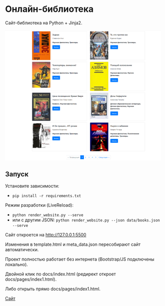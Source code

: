 # Онлайн-библиотека

Сайт-библиотека на Python + Jinja2.

![Screenshot.png](screenshots/Screenshot.PNG)

## Запуск

Установите зависимости:

- `pip install -r requirements.txt`

Режим разработки (LiveReload):

- `python render_website.py --serve`
- или с другим JSON: `python render_website.py --json data/books.json --serve`

Сайт откроется на http://127.0.0.1:5500

Изменения в template.html и meta_data.json пересобирают сайт автоматически.

Проект полностью работает без интернета (Bootstrap/JS подключены локально).

Двойной клик по docs/index.html (редирект откроет docs/pages/index1.html).

Либо открыть прямо docs/pages/index1.html.

[Сайт](https://azad0645.github.io/online-books/)
